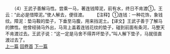 　　（4）王武子善解马性。尝乘一马，著连钱障泥，前有水，终日不肯渡①。王云：“此必是惜障泥。”使人解去，便径渡。
　　【注释】①连钱：一种花饰，象钱纹。障泥：垫马鞍的垫子，下垂至马腹，用来挡泥土。【译文】王武子善于了解马的脾性。他曾经骑马外出，马背上盖着连钱花纹的垫子，碰到前面有条河，马整天不肯渡过去。王武子说：“这一定是马舍不得弄坏垫子。”叫人解下垫子，马就径直渡过去了。
<br>[上一篇](20_03) [回卷首](20_00) [下一篇](20_05)
